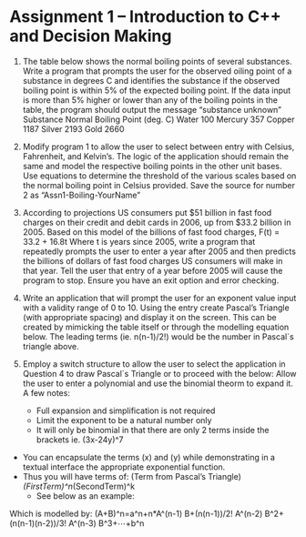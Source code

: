 # Assignment 1 – Introduction to C++ and Decision Making

1. The table below shows the normal boiling points of several substances. Write a program that prompts the user for the observed oiling point of a substance in degrees C and identifies the substance if the observed boiling point is within 5% of the expected boiling point. If the data input is more than 5% higher or lower than any of the boiling points in the table, the program should output the message “substance unknown”
Substance	Normal Boiling Point (deg. C)
Water			100
Mercury		357
Copper			1187
Silver			2193
Gold			2660

2. Modify program 1 to allow the user to select between entry with Celsius, Fahrenheit, and Kelvin’s.  The logic of the application should remain the same and model the respective boiling points in the other unit bases. Use equations to determine the threshold of the various scales based on the normal boiling point in Celsius provided.
Save the source for number 2 as “Assn1-Boiling-YourName”

3. According to projections US consumers put $51 billion in fast food charges on their credit and debit cards in 2006, up from $33.2 billion in 2005.  Based on this model of the billions of fast food charges,
	F(t) = 33.2 + 16.8t
Where t is years since 2005, write a program that repeatedly prompts the user to enter a year after 2005 and then predicts the billions of dollars of fast food charges US consumers will make in that year.  Tell the user that entry of a year before 2005 will cause the program to stop. Ensure you have an exit option and error checking.

4. Write an application that will prompt the user for an exponent value input with a validity range of 0 to 10.  Using the entry create Pascal’s Triangle (with appropriate spacing) and display it on the screen.
This can be created by mimicking the table itself or through the modelling equation below.  The leading terms (ie. n(n-1)/2!) would be the number in Pascal`s triangle above.

5. Employ a switch structure to allow the user to select the application in Question 4 to draw Pascal`s Triangle or to proceed with the below:
Allow the user to enter a polynomial and use the binomial theorm to expand it.  A few notes:
	- Full expansion and simplification is not required
	- Limit the exponent to be a natural number only
	- It will only be binomial in that there are only 2 terms inside the brackets ie. (3x-24y)^7
- You can encapsulate the terms (x) and (y) while demonstrating in a textual interface the appropriate exponential function.  
- Thus you will have terms of:  (Term from Pascal’s Triangle)*(FirstTerm)^n*(SecondTerm)^k 
	- See below as an example:

Which is modelled by:
(A+B)^n=a^n+n*A^(n-1) B+(n(n-1))/2! A^(n-2) B^2+(n(n-1)(n-2))/3! A^(n-3) B^3+⋯+b^n

